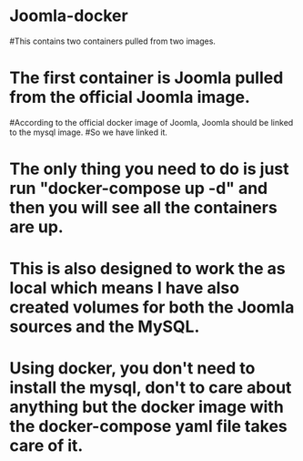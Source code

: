 # Joomla-docker
#This contains two containers pulled from two images.
# The first container is Joomla pulled from the official Joomla image.
#According to the official docker image of Joomla, Joomla should be linked to the mysql image.
#So we have linked it.
# The only thing you need to do is just run "docker-compose up -d" and then you will see all the containers are up.
# This is also designed to work the as local which means I have also created volumes for both the Joomla sources and the MySQL.
# Using docker, you don't need to install the mysql, don't to care about anything but the docker image with the docker-compose yaml file takes care of it.
